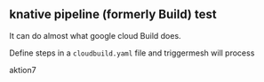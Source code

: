 ## knative pipeline (formerly Build) test

It can do almost what google cloud Build does.

Define steps in a `cloudbuild.yaml` file and triggermesh will process

aktion7
